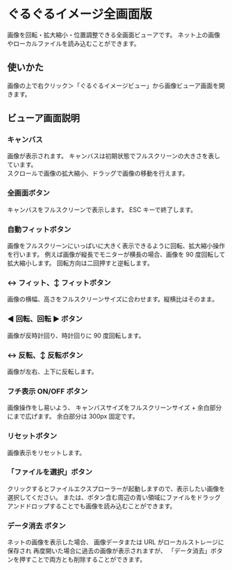 # ぐるぐるイメージ全画面版

画像を回転・拡大縮小・位置調整できる全画面ビューアです。
ネット上の画像やローカルファイルを読み込むことができます。

## 使いかた

画像の上で右クリック＞「ぐるぐるイメージビュー」から画像ビューア画面を開きます。

## ビューア画面説明

### キャンバス

画像が表示されます。
キャンバスは初期状態でフルスクリーンの大きさを表しています。  
スクロールで画像の拡大縮小、ドラッグで画像の移動を行えます。

### 全画面ボタン

キャンバスをフルスクリーンで表示します。
ESC キーで終了します。

### 自動フィットボタン

画像をフルスクリーンにいっぱいに大きく表示できるように回転、拡大縮小操作を行います。
例えば画像が縦長でモニターが横長の場合、画像を 90 度回転して拡大縮小します。
回転方向は二回押すと逆転します。

### ↔ フィット、↕ フィットボタン

画像の横幅、高さをフルスクリーンサイズに合わせます。縦横比はそのまま。

### ◀ 回転、回転 ▶ ボタン

画像が反時計回り、時計回りに 90 度回転します。

### ↔ 反転、↕ 反転ボタン

画像が左右、上下に反転します。

### フチ表示 ON/OFF ボタン

画像操作をし易いよう、
キャンバスサイズをフルスクリーンサイズ + 余白部分にまで広げます。
余白部分は 300px 固定です。

### リセットボタン

画像表示をリセットします。

### 「ファイルを選択」ボタン

クリックするとファイルエクスプローラーが起動しますので、表示したい画像を選択してください。
または、ボタン含む周辺の青い領域にファイルをドラッグアンドドロップすることでも画像を読み込むことができます。

### データ消去 ボタン

ネットの画像を表示した場合、
画像データまたは URL がローカルストレージに保存され
再度開いた場合に過去の画像が表示されますが、
「データ消去」ボタンを押すことで両方とも削除することができます。
